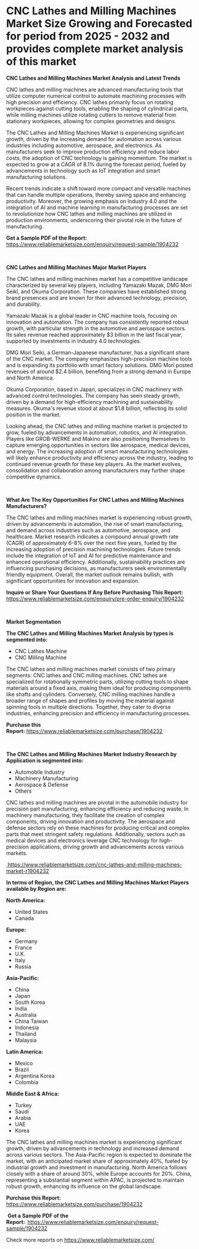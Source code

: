 <p><h1>CNC Lathes and Milling Machines Market Size Growing and Forecasted for period from 2025 - 2032 and provides complete market analysis of this market</h1></p><p><strong>CNC Lathes and Milling Machines Market Analysis and Latest Trends</strong></p>
<p><p>CNC lathes and milling machines are advanced manufacturing tools that utilize computer numerical control to automate machining processes with high precision and efficiency. CNC lathes primarily focus on rotating workpieces against cutting tools, enabling the shaping of cylindrical parts, while milling machines utilize rotating cutters to remove material from stationary workpieces, allowing for complex geometries and designs.</p><p>The CNC Lathes and Milling Machines Market is experiencing significant growth, driven by the increasing demand for automation across various industries including automotive, aerospace, and electronics. As manufacturers seek to improve production efficiency and reduce labor costs, the adoption of CNC technology is gaining momentum. The market is expected to grow at a CAGR of 8.1% during the forecast period, fueled by advancements in technology such as IoT integration and smart manufacturing solutions.</p><p>Recent trends indicate a shift toward more compact and versatile machines that can handle multiple operations, thereby saving space and enhancing productivity. Moreover, the growing emphasis on Industry 4.0 and the integration of AI and machine learning in manufacturing processes are set to revolutionize how CNC lathes and milling machines are utilized in production environments, underscoring their pivotal role in the future of manufacturing.</p></p>
<p><strong>Get a Sample PDF of the Report:&nbsp;</strong> <a href="https://www.reliablemarketsize.com/enquiry/request-sample/1904232?utm_campaign=2005&utm_medium=2&utm_source=Github&utm_content=ia&utm_term=20022025&utm_id=cnc-lathes-and-milling-machines">https://www.reliablemarketsize.com/enquiry/request-sample/1904232</a></p>
<p>&nbsp;</p>
<p><strong>CNC Lathes and Milling Machines Major Market Players</strong></p>
<p><p>The CNC lathes and milling machines market has a competitive landscape characterized by several key players, including Yamazaki Mazak, DMG Mori Seiki, and Okuma Corporation. These companies have established strong brand presences and are known for their advanced technology, precision, and durability.</p><p>Yamazaki Mazak is a global leader in CNC machine tools, focusing on innovation and automation. The company has consistently reported robust growth, with particular strength in the automotive and aerospace sectors. Its sales revenue reached approximately $3 billion in the last fiscal year, supported by investments in Industry 4.0 technologies.</p><p>DMG Mori Seiki, a German-Japanese manufacturer, has a significant share of the CNC market. The company emphasizes high-precision machine tools and is expanding its portfolio with smart factory solutions. DMG Mori posted revenues of around $2.4 billion, benefiting from a strong demand in Europe and North America.</p><p>Okuma Corporation, based in Japan, specializes in CNC machinery with advanced control technologies. The company has seen steady growth, driven by a demand for high-efficiency machining and sustainability measures. Okuma's revenue stood at about $1.8 billion, reflecting its solid position in the market.</p><p>Looking ahead, the CNC lathes and milling machine market is projected to grow, fueled by advancements in automation, robotics, and AI integration. Players like GROB-WERKE and Makino are also positioning themselves to capture emerging opportunities in sectors like aerospace, medical devices, and energy. The increasing adoption of smart manufacturing technologies will likely enhance productivity and efficiency across the industry, leading to continued revenue growth for these key players. As the market evolves, consolidation and collaboration among manufacturers may further shape competitive dynamics.</p></p>
<p>&nbsp;</p>
<p><strong>What Are The Key Opportunities For CNC Lathes and Milling Machines Manufacturers?</strong></p>
<p><p>The CNC lathes and milling machines market is experiencing robust growth, driven by advancements in automation, the rise of smart manufacturing, and demand across industries such as automotive, aerospace, and healthcare. Market research indicates a compound annual growth rate (CAGR) of approximately 6-8% over the next five years, fueled by the increasing adoption of precision machining technologies. Future trends include the integration of IoT and AI for predictive maintenance and enhanced operational efficiency. Additionally, sustainability practices are influencing purchasing decisions, as manufacturers seek environmentally friendly equipment. Overall, the market outlook remains bullish, with significant opportunities for innovation and expansion.</p></p>
<p><strong>Inquire or Share Your Questions If Any Before Purchasing This Report:</strong> <a href="https://www.reliablemarketsize.com/enquiry/pre-order-enquiry/1904232?utm_campaign=2005&utm_medium=2&utm_source=Github&utm_content=ia&utm_term=20022025&utm_id=cnc-lathes-and-milling-machines">https://www.reliablemarketsize.com/enquiry/pre-order-enquiry/1904232</a></p>
<p>&nbsp;</p>
<p><strong>Market Segmentation</strong></p>
<p><strong>The CNC Lathes and Milling Machines Market Analysis by types is segmented into:</strong></p>
<p><ul><li>CNC Lathes Machine</li><li>CNC Milling Machine</li></ul></p>
<p><p>The CNC lathes and milling machines market consists of two primary segments: CNC lathes and CNC milling machines. CNC lathes are specialized for rotationally symmetric parts, utilizing cutting tools to shape materials around a fixed axis, making them ideal for producing components like shafts and cylinders. Conversely, CNC milling machines handle a broader range of shapes and profiles by moving the material against spinning tools in multiple directions. Together, they cater to diverse industries, enhancing precision and efficiency in manufacturing processes.</p></p>
<p><strong>Purchase this Report:&nbsp;</strong><a href="https://www.reliablemarketsize.com/purchase/1904232?utm_campaign=2005&utm_medium=2&utm_source=Github&utm_content=ia&utm_term=20022025&utm_id=cnc-lathes-and-milling-machines">https://www.reliablemarketsize.com/purchase/1904232</a></p>
<p>&nbsp;</p>
<p><strong>The CNC Lathes and Milling Machines Market Industry Research by Application is segmented into:</strong></p>
<p><ul><li>Automobile Industry</li><li>Machinery Manufacturing</li><li>Aerospace & Defense</li><li>Others</li></ul></p>
<p><p>CNC lathes and milling machines are pivotal in the automobile industry for precision part manufacturing, enhancing efficiency and reducing waste. In machinery manufacturing, they facilitate the creation of complex components, driving innovation and productivity. The aerospace and defense sectors rely on these machines for producing critical and complex parts that meet stringent safety regulations. Additionally, sectors such as medical devices and electronics leverage CNC technology for high-precision applications, driving growth and advancements across various markets.</p></p>
<p><a href="https://www.reliablemarketsize.com/cnc-lathes-and-milling-machines-market-r1904232?utm_campaign=2005&utm_medium=2&utm_source=Github&utm_content=ia&utm_term=20022025&utm_id=cnc-lathes-and-milling-machines">&nbsp;https://www.reliablemarketsize.com/cnc-lathes-and-milling-machines-market-r1904232</a></p>
<p><strong>In terms of Region, the CNC Lathes and Milling Machines Market Players available by Region are:</strong></p>
<p>
    <p> <strong> North America: </strong>
        <ul>
            <li>United States</li>
            <li>Canada</li>
        </ul>
        </p> 
    <p> <strong> Europe: </strong>
        <ul>
            <li>Germany</li>
            <li>France</li>
            <li>U.K.</li>
            <li>Italy</li>
            <li>Russia</li>
        </ul>
        </p> 
    <p> <strong> Asia-Pacific: </strong>
        <ul>
            <li>China</li>
            <li>Japan</li>
            <li>South Korea</li>
            <li>India</li>
            <li>Australia</li>
            <li>China Taiwan</li>
            <li>Indonesia</li>
            <li>Thailand</li>
            <li>Malaysia</li>
        </ul>
        </p> 
    <p> <strong> Latin America: </strong>
        <ul>
            <li>Mexico</li>
            <li>Brazil</li>
            <li>Argentina Korea</li>
            <li>Colombia</li>
        </ul>
        </p> 
    <p> <strong> Middle East & Africa: </strong>
        <ul>
            <li>Turkey</li>
            <li>Saudi</li>
            <li>Arabia</li>
            <li>UAE</li>
            <li>Korea</li>
        </ul>
    </p>
    </p>
<p><p>The CNC lathes and milling machines market is experiencing significant growth, driven by advancements in technology and increased demand across various sectors. The Asia-Pacific region is expected to dominate the market, with an anticipated market share of approximately 40%, fueled by industrial growth and investment in manufacturing. North America follows closely with a share of around 30%, while Europe accounts for 20%. China, representing a substantial segment within APAC, is projected to maintain robust growth, enhancing its influence on the global landscape.</p></p>
<p><strong>Purchase this Report: </strong><a href="https://www.reliablemarketsize.com/purchase/1904232?utm_campaign=2005&utm_medium=2&utm_source=Github&utm_content=ia&utm_term=20022025&utm_id=cnc-lathes-and-milling-machines">https://www.reliablemarketsize.com/purchase/1904232</a></p>
<p>&nbsp;<strong>Get a Sample PDF of the Report:&nbsp;&nbsp;</strong><a href="https://www.reliablemarketsize.com/enquiry/request-sample/1904232?utm_campaign=2005&utm_medium=2&utm_source=Github&utm_content=ia&utm_term=20022025&utm_id=cnc-lathes-and-milling-machines">https://www.reliablemarketsize.com/enquiry/request-sample/1904232</a></p>
<p><strong></strong></p>
<p>Check more reports on <a href="https://www.reliablemarketsize.com/?utm_campaign=2005&utm_medium=2&utm_source=Github&utm_content=ia&utm_term=20022025&utm_id=cnc-lathes-and-milling-machines">https://www.reliablemarketsize.com/</a></p>